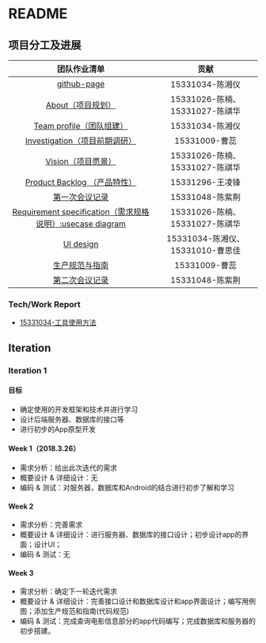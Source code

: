 # README
## 项目分工及进展

|                  团队作业清单                  |            贡献             |
| :--------------------------------------: | :-----------------------: |
| [github-page](https://dramatictickets.github.io/) |       15331034-陈湘仪        |
| [About（项目规划）](https://github.com/dramaticTickets/dramatic-tickets/blob/master/ABOUT.md) | 15331026-陈楠、15331027-陈祺华  |
| [Team profile（团队组建）](https://github.com/dramaticTickets/dramatic-tickets/blob/master/documents/1_responsibility_assignment.md) |       15331034-陈湘仪        |
| [ Investigation（项目前期调研）](https://github.com/dramaticTickets/dramatic-tickets/blob/master/documents/3_Product_survey_report.md) |        15331009-曹蕊        |
| [ Vision（项目愿景）](https://github.com/dramaticTickets/dramatic-tickets/blob/master/documents/4_vision.md) | 15331026-陈楠、15331027-陈祺华  |
| [ Product Backlog （产品特性）](https://github.com/dramaticTickets/dramatic-tickets/blob/master/documents/5_product_backlog_initial.md) |       15331296-王凌锋        |
| [第一次会议记录](https://github.com/dramaticTickets/dramatic-tickets/blob/master/documents/2_meet_recordings.md) |       15331048-陈紫荆        |
| [ Requirement specification（需求规格说明）:usecase diagram](https://github.com/dramaticTickets/dramatic-tickets/blob/master/documents/8_use_case.md) | 15331026-陈楠、15331027-陈祺华  |
| [UI design](https://github.com/dramaticTickets/dramatic-tickets/blob/master/documents/7_Design.md) | 15331034-陈湘仪、15331010-曹思佳 |
| [生产规范与指南](https://github.com/dramaticTickets/dramatic-tickets/blob/master/documents/9_code_style.md) |        15331009-曹蕊        |
| [第二次会议记录](https://github.com/dramaticTickets/dramatic-tickets/blob/master/documents/2_meet_recordings.md) |       15331048-陈紫荆        |

### Tech/Work Report

- [15331034-工具使用方法](https://chenxy296.github.io/)





## Iteration

### Iteration 1

#### 目标

- 确定使用的开发框架和技术并进行学习
- 设计后端服务器、数据库的接口等
- 进行初步的App原型开发

#### Week 1（2018.3.26）

- 需求分析：给出此次迭代的需求
- 概要设计 & 详细设计：无
- 编码 & 测试：对服务器，数据库和Android的结合进行初步了解和学习

#### Week 2

- 需求分析：完善需求
- 概要设计 & 详细设计：进行服务器、数据库的接口设计；初步设计app的界面；设计UI；
- 编码 & 测试：无

#### Week 3

- 需求分析：确定下一轮迭代需求
- 概要设计 & 详细设计：完善接口设计和数据库设计和app界面设计；编写用例图；添加生产规范和指南(代码规范)
- 编码 & 测试：完成查询电影信息部分的app代码编写；完成数据库和服务器的初步搭建。